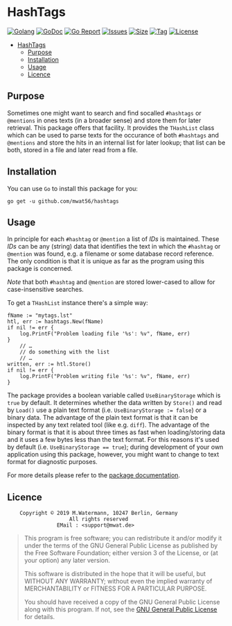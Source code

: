 # HashTags

[![Golang](https://img.shields.io/badge/Language-Go-green.svg)](https://golang.org/)
[![GoDoc](https://godoc.org/github.com/mwat56/hashtags?status.svg)](https://godoc.org/github.com/mwat56/hashtags/)
[![Go Report](https://goreportcard.com/badge/github.com/mwat56/hashtags)](https://goreportcard.com/report/github.com/mwat56/hashtags)
[![Issues](https://img.shields.io/github/issues/mwat56/hashtags.svg)](https://github.com/mwat56/hashtags/issues?q=is%3Aopen+is%3Aissue)
[![Size](https://img.shields.io/github/repo-size/mwat56/hashtags.svg)](https://github.com/mwat56/hashtags/)
[![Tag](https://img.shields.io/github/tag/mwat56/hashtags.svg)](https://github.com/mwat56/hashtags/tags)
[![License](https://img.shields.io/github/license/mwat56/hashtags.svg)](https://github.com/mwat56/hashtags/blob/master/LICENSE)

- [HashTags](#hashtags)
	- [Purpose](#purpose)
	- [Installation](#installation)
	- [Usage](#usage)
	- [Licence](#licence)

## Purpose

Sometimes one might want to search and find socalled `#hashtags` or `@mentions` in ones texts (in a broader sense) and store them for later retrieval.
This package offers that facility.
It provides the `THashList` class which can be used to parse texts for the occurance of both `#hashtags` and `@mentions` and store the hits in an internal list for later lookup; that list can be both, stored in a file and later read from a file.

## Installation

You can use `Go` to install this package for you:

    go get -u github.com/mwat56/hashtags

## Usage

In principle for each `#hashtag` or `@mention` a list of _IDs_ is maintained.
These _IDs_ can be any (string) data that identifies the text in which the `#hashtag` or `@mention` was found, e.g. a filename or some database record reference.
The only condition is that it is unique as far as the program using this package is concerned.

_Note_ that both `#hashtag` and `@mention` are stored lower-cased to allow for case-insensitive searches.

To get a `THashList` instance there's a simple way:

    fName := "mytags.lst"
    htl, err := hashtags.New(fName)
    if nil != err {
        log.PrintF("Problem loading file '%s': %v", fName, err)
    }
        // …
        // do something with the list
        // …
    written, err := htl.Store()
    if nil != err {
        log.PrintF("Problem writing file '%s': %v", fName, err)
    }

The package provides a boolean variable called `UseBinaryStorage` which is `true` by default.
It determines whether the data written by `Store()` and read by `Load()` use a plain text format (i.e. `UseBinaryStorage := false`) or a binary data.
The advantage of the plain text format is that it can be inspected by any text related tool (like e.g. `diff`).
The advantage of the binary format is that it is about three times as fast when loading/storing data and it uses a few bytes less than the text format.
For this reasons it's used by default (i.e. `UseBinaryStorage == true`); during development of your own application using this package, however, you might want to change to text format for diagnostic purposes.

For more details please refer to the [package documentation](https://godoc.org/github.com/mwat56/hashtags/).

## Licence

        Copyright © 2019 M.Watermann, 10247 Berlin, Germany
                        All rights reserved
                    EMail : <support@mwat.de>

> This program is free software; you can redistribute it and/or modify it under the terms of the GNU General Public License as published by the Free Software Foundation; either version 3 of the License, or (at your option) any later version.
>
> This software is distributed in the hope that it will be useful, but WITHOUT ANY WARRANTY; without even the implied warranty of MERCHANTABILITY or FITNESS FOR A PARTICULAR PURPOSE.
>
> You should have received a copy of the GNU General Public License along with this program. If not, see the [GNU General Public License](http://www.gnu.org/licenses/gpl.html) for details.
